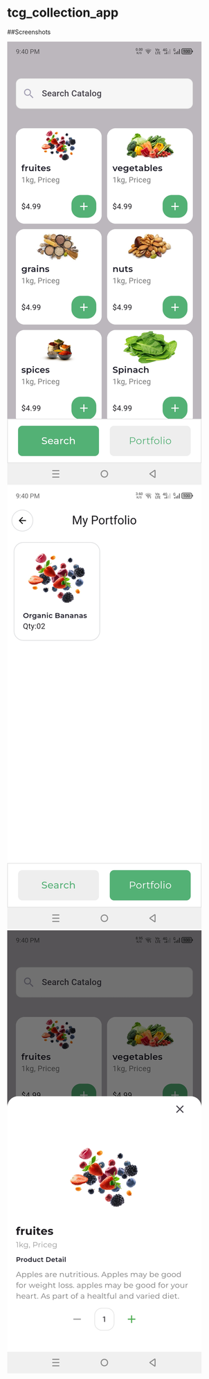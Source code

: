 # tcg_collection_app

##Screenshots

![FirstScreen](assets/screenshots/1.jpg)
![SecondScreen](assets/screenshots/2.jpg)
![ThreeScreen](assets/screenshots/3.jpg)